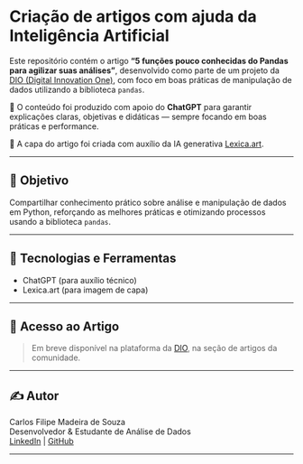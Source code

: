 # Criação de artigos com ajuda da Inteligência Artificial

Este repositório contém o artigo **“5 funções pouco conhecidas do Pandas para agilizar suas análises”**, desenvolvido como parte de um projeto da [DIO (Digital Innovation One)](https://www.dio.me/), com foco em boas práticas de manipulação de dados utilizando a biblioteca `pandas`.

📌 O conteúdo foi produzido com apoio do **ChatGPT** para garantir explicações claras, objetivas e didáticas — sempre focando em boas práticas e performance.

🎨 A capa do artigo foi criada com auxílio da IA generativa [Lexica.art](https://lexica.art/).

---

## 📌 Objetivo

Compartilhar conhecimento prático sobre análise e manipulação de dados em Python, reforçando as melhores práticas e otimizando processos usando a biblioteca `pandas`.

---

## 🚀 Tecnologias e Ferramentas

- ChatGPT (para auxílio técnico)
- Lexica.art (para imagem de capa)

---

## 📎 Acesso ao Artigo

> Em breve disponível na plataforma da [DIO](https://www.dio.me/), na seção de artigos da comunidade.


---

## ✍️ Autor

Carlos Filipe Madeira de Souza  
Desenvolvedor & Estudante de Análise de Dados  
[LinkedIn](https://www.linkedin.com/in/carlos-filipe-madeira-de-souza-16211922a) | [GitHub](https://github.com/FilipeMadeira13)

---
